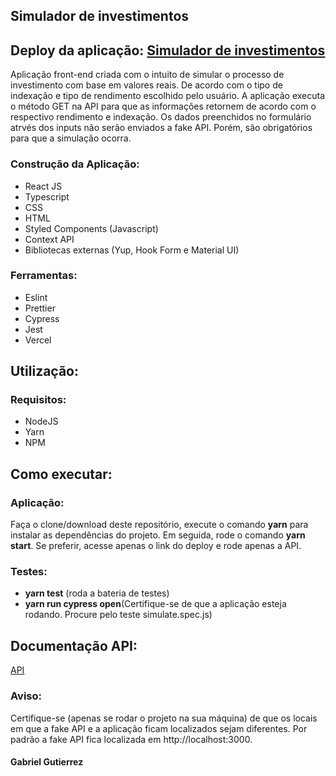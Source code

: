    <body>
   <aside>
    <h1>Simulador de investimentos</h1>
	   <h2> Deploy da aplicação: <a href="https://simulador-de-investimentos.vercel.app/" target="_blank" >Simulador de investimentos</a></h2>
    <p>
      Aplicação front-end criada com o intuito de simular o processo de
      investimento com base em valores reais. De acordo com o tipo de indexação
      e tipo de rendimento escolhido pelo usuário. A aplicação executa o método
      GET na API para que as informações retornem de acordo com o respectivo rendimento e
      indexação. Os dados preenchidos no formulário atrvés dos inputs não serão
      enviados a fake API. Porém, são obrigatórios para que a simulação ocorra.
    </p>
   </aside>
  <aside>
    <h3>Construção da Aplicação:</h3>
    <ul>
      <li>React JS</li>
      <li>Typescript</li>
      <li>CSS</li>
      <li>HTML</li>
      <li>Styled Components (Javascript)</li>
      <li>Context API</li>
      <li>Bibliotecas externas (Yup, Hook Form e Material UI)</li>
    </ul>
  </aside>
  
  <aside>
    <h3>Ferramentas:</h3>
    <ul>
      <li>Eslint</li>
      <li>Prettier</li>
      <li>Cypress</li>
      <li>Jest</li>
      <li>Vercel</li>
    </ul>
  </aside>
  <aside>
    <h2>Utilização:</h2>
    	<h3>Requisitos:</h3>
				<ul>
					<li>NodeJS</li>
					<li>Yarn</li>
					<li>NPM</li>
				</ul>
    <h2>Como executar:</h2>
      <h3>Aplicação:</h3>
        <p>
          Faça o clone/download deste repositório, execute o comando <b>yarn</b> para
          instalar as dependências do projeto. Em seguida, rode o comando <b>yarn
          start</b>. Se preferir, acesse apenas o link do deploy e rode apenas a API.
        </p>
    <h3>Testes:</h3>
    <ul>
      <li><b>yarn test</b> (roda a bateria de testes)</li>
      <li>
        <b>yarn run cypress open</b>(Certifique-se de que a aplicação esteja rodando.
        Procure pelo teste simulate.spec.js)
      </li>
    </ul>
    <h2>Documentação API:</h2>
    <a
      href="https://github.com/eqi-investimentos/desafio-fake-api"
      target="_blank"
      >API</a
    >
   </aside>
  <footer>
    <aside>
    <h3>Aviso:</h3>
    <p>
      Certifique-se (apenas se rodar o projeto na sua máquina) de que os locais
      em que a fake API e a aplicação ficam localizados sejam diferentes. Por
      padrão a fake API fica localizada em http://localhost:3000.
    </p>
    </aside>
    <h4>Gabriel Gutierrez</h4>
  </footer>
</body>
